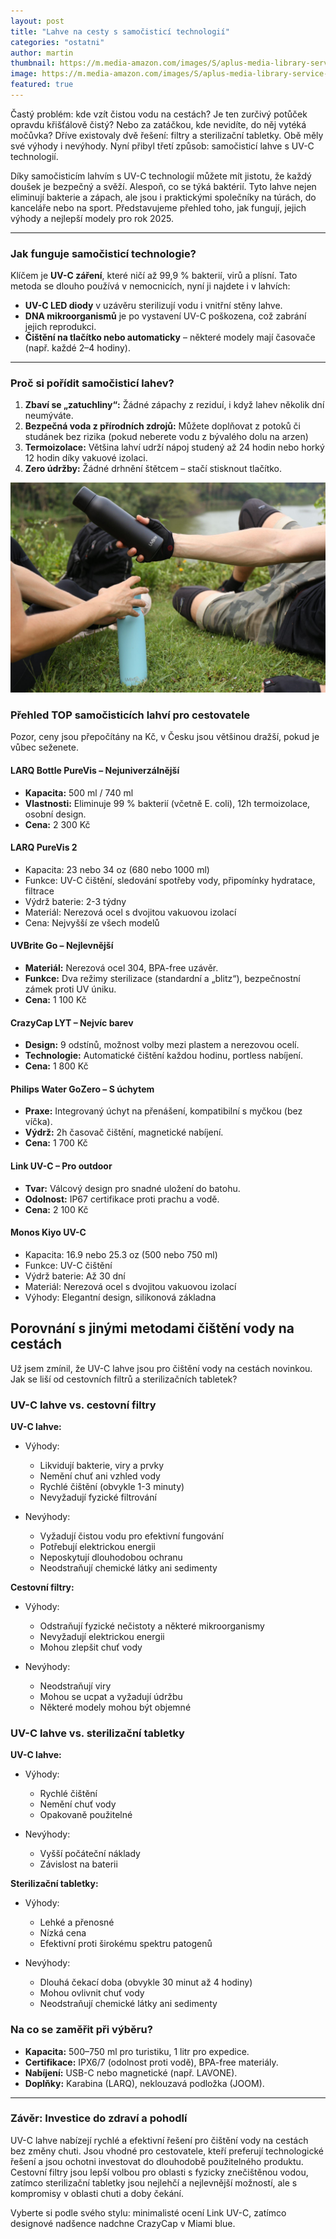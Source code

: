 ```yaml
---
layout: post
title: "Lahve na cesty s samočisticí technologií"
categories: "ostatni"
author: martin
thumbnail: https://m.media-amazon.com/images/S/aplus-media-library-service-media/47c6514b-5e20-4bb0-aa6f-6f751aa61223.__CR0,0,800,600_PT0_SX800_V1___.jpg
image: https://m.media-amazon.com/images/S/aplus-media-library-service-media/47c6514b-5e20-4bb0-aa6f-6f751aa61223.__CR0,0,800,600_PT0_SX800_V1___.jpg
featured: true
---
```


Častý problém: kde vzít čistou vodu na cestách? Je ten zurčivý potůček opravdu křišťálově čistý? Nebo za zatáčkou, kde nevidíte, do něj vytéká močůvka? Dříve existovaly dvě řešení: filtry a sterilizační tabletky. Obě měly své výhody i nevýhody. Nyní přibyl třetí způsob: samočisticí lahve s UV-C technologií.

Díky samočisticím lahvím s UV-C technologií můžete mít jistotu, že každý doušek je bezpečný a svěží. Alespoň, co se týká baktérií.  Tyto lahve nejen eliminují bakterie a zápach, ale jsou i praktickými společníky na túrách, do kanceláře nebo na sport. Představujeme přehled toho, jak fungují, jejich výhody a nejlepší modely pro rok 2025.

---

### **Jak funguje samočisticí technologie?**  
Klíčem je **UV-C záření**, které ničí až 99,9 % bakterií, virů a plísní. Tato metoda se dlouho používá v nemocnicích, nyní ji najdete i v lahvích:  
- **UV-C LED diody** v uzávěru sterilizují vodu i vnitřní stěny lahve.  
- **DNA mikroorganismů** je po vystavení UV-C poškozena, což zabrání jejich reprodukci.  
- **Čištění na tlačítko nebo automaticky** – některé modely mají časovače (např. každé 2–4 hodiny).  

---

### **Proč si pořídit samočisticí lahev?**  
1. **Zbaví se „zatuchliny“:** Žádné zápachy z reziduí, i když lahev několik dní neumýváte.  
2. **Bezpečná voda z přírodních zdrojů:** Můžete doplňovat z potoků či studánek bez rizika (pokud neberete vodu z bývalého dolu na arzen) 
3. **Termoizolace:** Většina lahví udrží nápoj studený až 24 hodin nebo horký 12 hodin díky vakuové izolaci.  
4. **Zero údržby:** Žádné drhnění štětcem – stačí stisknout tlačítko.  

![Samočisticí lahve na vodu](/assets/posts/UV-Brite-Reviews.png)

### **Přehled TOP samočisticích lahví pro cestovatele**  

Pozor, ceny jsou přepočítány na Kč, v Česku jsou většinou dražší, pokud je vůbec seženete. 

#### **LARQ Bottle PureVis – Nejuniverzálnější**  
- **Kapacita:** 500 ml / 740 ml  
- **Vlastnosti:** Eliminuje 99 % bakterií (včetně E. coli), 12h termoizolace, osobní design.  
- **Cena:** 2 300 Kč  

#### LARQ PureVis 2
- Kapacita: 23 nebo 34 oz (680 nebo 1000 ml)
- Funkce: UV-C čištění, sledování spotřeby vody, připomínky hydratace, filtrace
- Výdrž baterie: 2-3 týdny
- Materiál: Nerezová ocel s dvojitou vakuovou izolací
- Cena: Nejvyšší ze všech modelů

#### **UVBrite Go – Nejlevnější**  
- **Materiál:** Nerezová ocel 304, BPA-free uzávěr.  
- **Funkce:** Dva režimy sterilizace (standardní a „blitz“), bezpečnostní zámek proti UV úniku.  
- **Cena:** 1 100 Kč  

#### **CrazyCap LYT – Nejvíc barev**  
- **Design:** 9 odstínů, možnost volby mezi plastem a nerezovou ocelí.  
- **Technologie:** Automatické čištění každou hodinu, portless nabíjení.  
- **Cena:** 1 800 Kč  

#### **Philips Water GoZero – S úchytem**  
- **Praxe:** Integrovaný úchyt na přenášení, kompatibilní s myčkou (bez víčka).  
- **Výdrž:** 2h časovač čištění, magnetické nabíjení.  
- **Cena:** 1 700 Kč  

#### **Link UV-C – Pro outdoor**  
- **Tvar:** Válcový design pro snadné uložení do batohu.  
- **Odolnost:** IP67 certifikace proti prachu a vodě.  
- **Cena:** 2 100 Kč  

#### Monos Kiyo UV-C
- Kapacita: 16.9 nebo 25.3 oz (500 nebo 750 ml)
- Funkce: UV-C čištění
- Výdrž baterie: Až 30 dní
- Materiál: Nerezová ocel s dvojitou vakuovou izolací
- Výhody: Elegantní design, silikonová základna

## Porovnání s jinými metodami čištění vody na cestách

Už jsem zmínil, že UV-C lahve jsou pro čištění vody na cestách novinkou. Jak se liší od cestovních filtrů a sterilizačních tabletek?

### UV-C lahve vs. cestovní filtry

**UV-C lahve:**
- Výhody:
  - Likvidují bakterie, viry a prvky
  - Nemění chuť ani vzhled vody
  - Rychlé čištění (obvykle 1-3 minuty)
  - Nevyžadují fyzické filtrování

- Nevýhody:
  - Vyžadují čistou vodu pro efektivní fungování
  - Potřebují elektrickou energii
  - Neposkytují dlouhodobou ochranu
  - Neodstraňují chemické látky ani sedimenty

**Cestovní filtry:**
- Výhody:
  - Odstraňují fyzické nečistoty a některé mikroorganismy
  - Nevyžadují elektrickou energii
  - Mohou zlepšit chuť vody

- Nevýhody:
  - Neodstraňují viry
  - Mohou se ucpat a vyžadují údržbu
  - Některé modely mohou být objemné

### UV-C lahve vs. sterilizační tabletky

**UV-C lahve:**
- Výhody:
  - Rychlé čištění
  - Nemění chuť vody
  - Opakovaně použitelné

- Nevýhody:
  - Vyšší počáteční náklady
  - Závislost na baterii

**Sterilizační tabletky:**
- Výhody:
  - Lehké a přenosné
  - Nízká cena
  - Efektivní proti širokému spektru patogenů

- Nevýhody:
  - Dlouhá čekací doba (obvykle 30 minut až 4 hodiny)
  - Mohou ovlivnit chuť vody
  - Neodstraňují chemické látky ani sedimenty

### **Na co se zaměřit při výběru?**  
- **Kapacita:** 500–750 ml pro turistiku, 1 litr pro expedice.  
- **Certifikace:** IPX6/7 (odolnost proti vodě), BPA-free materiály.  
- **Nabíjení:** USB-C nebo magnetické (např. LAVONE).  
- **Doplňky:** Karabina (LARQ), neklouzavá podložka (JOOM).  

---

### **Závěr: Investice do zdraví a pohodlí**  

UV-C lahve nabízejí rychlé a efektivní řešení pro čištění vody na cestách bez změny chuti. Jsou vhodné pro cestovatele, kteří preferují technologické řešení a jsou ochotni investovat do dlouhodobě použitelného produktu. Cestovní filtry jsou lepší volbou pro oblasti s fyzicky znečištěnou vodou, zatímco sterilizační tabletky jsou nejlehčí a nejlevnější možností, ale s kompromisy v oblasti chuti a doby čekání. 

Vyberte si podle svého stylu: minimalisté ocení Link UV-C, zatímco designové nadšence nadchne CrazyCap v Miami blue.